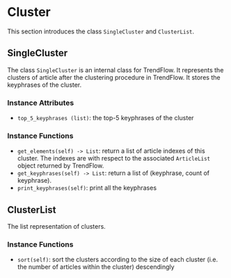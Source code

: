 # Cluster
This section introduces the class `SingleCluster` and `ClusterList`.

## SingleCluster
The class `SingleCluster` is an internal class for TrendFlow. It represents the clusters of article after the clustering procedure in TrendFlow. It stores the keyphrases of the cluster.

### Instance Attributes
- `top_5_keyphrases (list)`: the top-5 keyphrases of the cluster


### Instance Functions
- `get_elements(self) -> List`: return a list of article indexes of this cluster. The indexes are with respect to the associated `ArticleList` object returned by TrendFlow.
- `get_keyphrases(self) -> List`: return a list of (keyphrase, count of keyphrase).
- `print_keyphrases(self)`: print all the keyphrases


## ClusterList
The list representation of clusters.

### Instance Functions
- `sort(self)`: sort the clusters according to the size of each cluster (i.e. the number of articles within the cluster) descendingly


